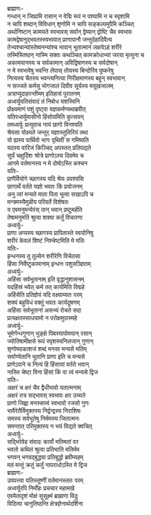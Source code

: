 ब्राह्मणः-  
गन्धान् न जिघ्रामि रासान् न वेद्मि रूपं न पश्यामि न च स्पृशामि  
न चापि शब्दान् विविधान् शृणोमि न चापि सङ्कल्पमुपैमि कञ्चित्  
अर्थानिष्टान् कामयते स्वभावस् सर्वान् द्वेष्यान् द्वोष्टि चैव स्वभावः  
कामद्वेषानुद्भवतस्स्वभावात् प्राणापानौ जन्तुदेहादिवैत्य  
तेभ्यश्चान्यांस्तेष्वनन्यांश्च भावान् भूतात्मानं लक्षयेऽहं शरीरे  
तस्मिंस्तिष्ठन् नास्मि सक्तः कथञ्चित् कामक्रोधाभ्यां जरया मृत्युना च  
अकामयानस्य च सर्वकामान् अविद्विषाणस्य च सर्वदोषान्  
न मे स्वभावेषु भवन्ति लेपास् तोयस्य बिन्दोरिव पुष्करेषु  
नित्यस्य चैतस्य भवन्त्यनित्या निरीक्षमाणस्य बहून् स्वभावान्  
न सज्जते कर्मसु भोगजालं दिवीव सूर्यस्य मयूखजालम्  
अत्राप्युदाहरन्तीमम् इतिहासं पुरातनम्  
अध्वर्युयतिसंवादं तं निबोध यशस्विनि  
प्रोक्ष्यमाणं पशुं दृष्ट्वा यज्ञकर्मण्यथाब्रवीत्  
यतिरध्वर्युमासीनो हिंसोयमिति कुत्सयन्  
तमध्वर्युः प्रत्युवाच नायं छागो विनश्यति  
श्रेयसा योक्ष्यते जन्तुर् यज्ञास्तुतिरियं तथा  
यो ह्यस्य पार्थिवो भागः पृथिवीं स गमिष्यति  
यदस्य वारिजं किञ्चिद् अपस्तत् प्रतिपद्यते  
सूर्यं चक्षुर्दिशः श्रोत्रे प्राणोऽस्य दिवमेव च  
आगमे वर्तमानस्य न मे दोषोऽस्ति कश्चन  
यतिः-  
प्राणैर्वियोगे च्छागस्य यदि श्रेयः प्रपश्यसि  
छागार्थे वर्तते यज्ञो भवतः किं प्रयोजनम्  
अनु त्वां मन्यते माता पिता भूत्वा सखाऽपि च  
मन्त्रमस्यैमुन्नीय परिवर्ते विशेषतः  
य एवमनुमन्येरंस् तान् भवान् प्रष्टुमर्हति  
तेषामनुमतिं श्रुत्वा शक्या कर्तुं विचारणा  
अध्वर्युः-  
प्राणा अप्यस्य च्छागस्य प्रापितास्ते स्वयोनिषु  
शरीरं केवलं शिष्टं निश्चेष्टमिति मे मतिः  
यतिः-  
इन्धनस्य तु तुल्येन शरीरेणि विचेतसा  
हिंसा निर्वेष्टुकामानाम् इन्धनः पशुसञ्ज्ञितम्  
अध्वर्युः-  
अहिंसा सर्वभूतानाम् इति वृद्धानुशासनम्  
यदहिंस्रं भवेत् कर्म तत् कार्यमिति विद्महे  
अहिंसेति प्रतिज्ञेयं यदि वक्ष्याम्यतः परम्  
शक्यं बहुविधं वक्तुं भवतः कार्यदूषणम्  
अहिंसा सर्वभूतानां असभ्यं रोचते सदा  
प्रत्यक्षतस्साधयामो न परोक्षमुपास्महे  
अध्वर्युः-  
भूमेर्गन्धगुणान् भुङ्क्षे पिबस्यापोमयान् रसान्  
ज्योतिषामीक्षसे रूपं स्पृशस्यनिलजान् गुणान्  
शृणोष्याकाशजं शब्दं मनसा मन्यसे मतिम्  
सर्वाण्येतानि भूतानि प्राणा इति च मन्यसे  
प्राणेऽपाने च नित्यं हि हिंसायां वर्तते भवान्  
नास्ति चेष्टा विना हिंसां किं वा त्वं मन्यसे द्विज  
यतिः-  
अक्षरं च क्षरं चैव द्वैधीभावो यतात्मनाम्  
अक्षरं तत्र सद्भावस् स्वभावः क्षर उच्यते  
प्राणो जिह्वा मनस्सत्त्वं स्वभावो रजसो गुणः  
भावैरेतैर्विमुक्तस्य निर्द्वन्द्वस्य निराशिषः  
समस्य सर्वभूतेषु निर्ममस्य जितात्मनः  
समन्तात् परिमुक्तस्य न भयं विद्यते क्वचित्  
अध्वर्युः-  
सद्भिरेवेह संवादः कार्यो मतिमतां वर  
भवतो कथितं श्रुत्वा प्रतिभाति मतिर्मम  
भगवन् भगवद्बुद्ध्या प्रतिबुद्धो ब्रवीम्यहम्  
मतं मन्तुं क्रतुं कर्तुं नापराधोऽस्ति मे द्विज  
ब्राह्मणः-  
उपपत्त्या यतिस्तूष्णीं वर्तमानस्ततः परम्  
अध्वर्युरपि निर्मोहः प्रचचार महामखे  
एवमेतादृशं मोक्षं सुसूक्ष्मं ब्राह्मणा विदुः  
विदित्वा चानुतिष्ठन्ति क्षेत्रज्ञेनार्थदर्शिना  
